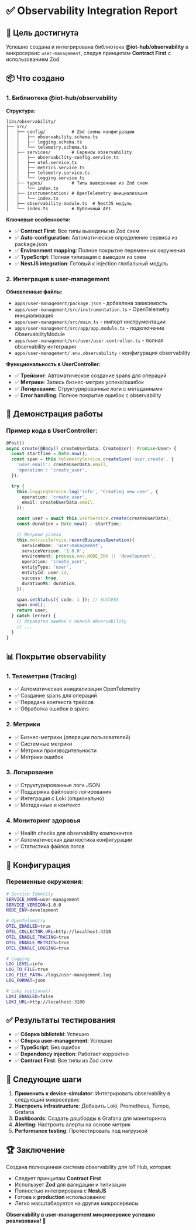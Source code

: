 # ✅ Observability Integration Report

## 🎯 Цель достигнута

Успешно создана и интегрирована библиотека **@iot-hub/observability** в микросервис `user-management`, следуя принципам **Contract First** с использованием Zod.

## 📦 Что создано

### 1. Библиотека @iot-hub/observability

**Структура:**

```
libs/observability/
├── src/
│   ├── config/          # Zod схемы конфигурации
│   │   ├── observability.schema.ts
│   │   ├── logging.schema.ts
│   │   └── telemetry.schema.ts
│   ├── services/        # Сервисы observability
│   │   ├── observability-config.service.ts
│   │   ├── otel.service.ts
│   │   ├── metrics.service.ts
│   │   ├── telemetry.service.ts
│   │   └── logging.service.ts
│   ├── types/           # Типы выведенные из Zod схем
│   │   └── index.ts
│   ├── instrumentation/ # OpenTelemetry инициализация
│   │   └── index.ts
│   ├── observability.module.ts  # NestJS модуль
│   └── index.ts         # Публичный API
```

**Ключевые особенности:**

- ✅ **Contract First**: Все типы выведены из Zod схем
- ✅ **Auto-configuration**: Автоматическое определение сервиса из package.json
- ✅ **Environment mapping**: Полное покрытие переменных окружения
- ✅ **TypeScript**: Полная типизация с выводом из схем
- ✅ **NestJS integration**: Готовый к injection глобальный модуль

### 2. Интеграция в user-management

**Обновленные файлы:**

- `apps/user-management/package.json` - добавлена зависимость
- `apps/user-management/src/instrumentation.ts` - OpenTelemetry инициализация
- `apps/user-management/src/main.ts` - импорт инструментации
- `apps/user-management/src/app/app.module.ts` - подключение ObservabilityModule
- `apps/user-management/src/user/user.controller.ts` - полная observability интеграция
- `apps/user-management/.env.observability` - конфигурация observability

**Функциональность в UserController:**

- ✅ **Трейсинг**: Автоматическое создание spans для операций
- ✅ **Метрики**: Запись бизнес-метрик успеха/ошибок
- ✅ **Логирование**: Структурированные логи с метаданными
- ✅ **Error handling**: Полное покрытие ошибок с observability

## 🚀 Демонстрация работы

### Пример кода в UserController:

```typescript
@Post()
async create(@Body() createUserData: CreateUser): Promise<User> {
  const startTime = Date.now();
  const span = this.telemetryService.createSpan('user.create', {
    'user.email': createUserData.email,
    'operation': 'create_user',
  });

  try {
    this.loggingService.log('info', 'Creating new user', {
      operation: 'create_user',
      email: createUserData.email,
    });

    const user = await this.userService.create(createUserData);
    const duration = Date.now() - startTime;

    // Метрики успеха
    this.metricsService.recordBusinessOperation({
      serviceName: 'user-management',
      serviceVersion: '1.0.0',
      environment: process.env.NODE_ENV || 'development',
      operation: 'create_user',
      entityType: 'user',
      entityId: user.id,
      success: true,
      durationMs: duration,
    });

    span.setStatus({ code: 1 }); // SUCCESS
    span.end();
    return user;
  } catch (error) {
    // Обработка ошибок с полной observability
    // ...
  }
}
```

## 📊 Покрытие observability

### 1. Телеметрия (Tracing)

- ✅ Автоматическая инициализация OpenTelemetry
- ✅ Создание spans для операций
- ✅ Передача контекста трейсов
- ✅ Обработка ошибок в spans

### 2. Метрики

- ✅ Бизнес-метрики (операции пользователей)
- ✅ Системные метрики
- ✅ Метрики производительности
- ✅ Метрики ошибок

### 3. Логирование

- ✅ Структурированные логи JSON
- ✅ Поддержка файлового логирования
- ✅ Интеграция с Loki (опционально)
- ✅ Метаданные и контекст

### 4. Мониторинг здоровья

- ✅ Health checks для observability компонентов
- ✅ Автоматическая диагностика конфигурации
- ✅ Статистика файлов логов

## 🔧 Конфигурация

### Переменные окружения:

```bash
# Service Identity
SERVICE_NAME=user-management
SERVICE_VERSION=1.0.0
NODE_ENV=development

# OpenTelemetry
OTEL_ENABLED=true
OTEL_COLLECTOR_URL=http://localhost:4318
OTEL_ENABLE_TRACING=true
OTEL_ENABLE_METRICS=true
OTEL_ENABLE_LOGGING=true

# Logging
LOG_LEVEL=info
LOG_TO_FILE=true
LOG_FILE_PATH=./logs/user-management.log
LOG_FORMAT=json

# Loki (optional)
LOKI_ENABLED=false
LOKI_URL=http://localhost:3100
```

## ✅ Результаты тестирования

- ✅ **Сборка biblioteki**: Успешно
- ✅ **Сборка user-management**: Успешно
- ✅ **TypeScript**: Без ошибок
- ✅ **Dependency injection**: Работает корректно
- ✅ **Contract First**: Все типы из Zod схем

## 🎯 Следующие шаги

1. **Применить к device-simulator**: Интегрировать observability в следующий микросервис
2. **Настроить infrastructure**: Добавить Loki, Prometheus, Tempo, Grafana
3. **Dashboards**: Создать дашборды в Grafana для мониторинга
4. **Alerting**: Настроить алерты на основе метрик
5. **Performance testing**: Протестировать под нагрузкой

## 🏆 Заключение

Создана полноценная система observability для IoT Hub, которая:

- Следует принципам **Contract First**
- Использует **Zod** для валидации и типизации
- Полностью интегрирована с **NestJS**
- Готова к **production** использованию
- Легко масштабируется на другие микросервисы

**Observability в user-management микросервисе успешно реализована! 🎉**
